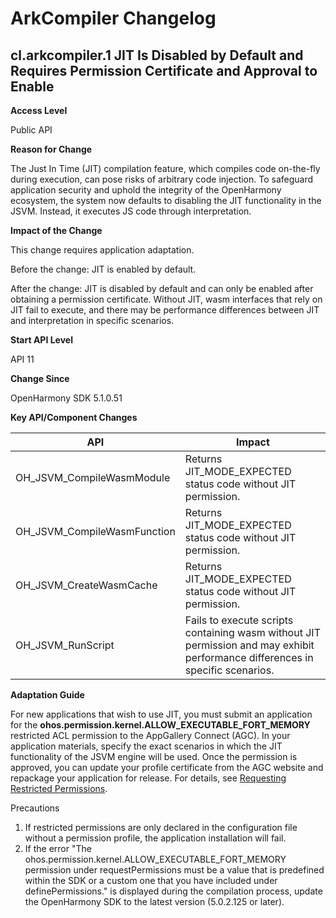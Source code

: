 # ArkCompiler Changelog

## cl.arkcompiler.1 JIT Is Disabled by Default and Requires Permission Certificate and Approval to Enable

**Access Level**

Public API

**Reason for Change**

The Just In Time (JIT) compilation feature, which compiles code on-the-fly during execution, can pose risks of arbitrary code injection. To safeguard application security and uphold the integrity of the OpenHarmony ecosystem, the system now defaults to disabling the JIT functionality in the JSVM. Instead, it executes JS code through interpretation.

**Impact of the Change**

This change requires application adaptation.

Before the change:
JIT is enabled by default.

After the change:
JIT is disabled by default and can only be enabled after obtaining a permission certificate. Without JIT, wasm interfaces that rely on JIT fail to execute, and there may be performance differences between JIT and interpretation in specific scenarios.

**Start API Level**

API 11

**Change Since**

OpenHarmony SDK 5.1.0.51

**Key API/Component Changes**

| API                         | Impact                                                         |
| ------------------------------- | --------------------------------------------------------------- |
| OH\_JSVM\_CompileWasmModule   | Returns JIT\_MODE\_EXPECTED status code without JIT permission.                     |
| OH\_JSVM\_CompileWasmFunction | Returns JIT\_MODE\_EXPECTED status code without JIT permission.                     |
| OH\_JSVM\_CreateWasmCache     | Returns JIT\_MODE\_EXPECTED status code without JIT permission.                     |
| OH\_JSVM\_RunScript           | Fails to execute scripts containing wasm without JIT permission and may exhibit performance differences in specific scenarios.|

**Adaptation Guide**

For new applications that wish to use JIT, you must submit an application for the **ohos.permission.kernel.ALLOW_EXECUTABLE_FORT_MEMORY** restricted ACL permission to the AppGallery Connect (AGC). In your application materials, specify the exact scenarios in which the JIT functionality of the JSVM engine will be used. Once the permission is approved, you can update your profile certificate from the AGC website and repackage your application for release. For details, see [Requesting Restricted Permissions](https://developer.huawei.com/consumer/en/doc/harmonyos-guides-V5/declare-permissions-in-acl-V5).

Precautions
1. If restricted permissions are only declared in the configuration file without a permission profile, the application installation will fail.
2. If the error "The ohos.permission.kernel.ALLOW_EXECUTABLE_FORT_MEMORY permission under requestPermissions must be a value that is predefined within the SDK or a custom one that you have included under definePermissions." is displayed during the compilation process, update the OpenHarmony SDK to the latest version (5.0.2.125 or later).
